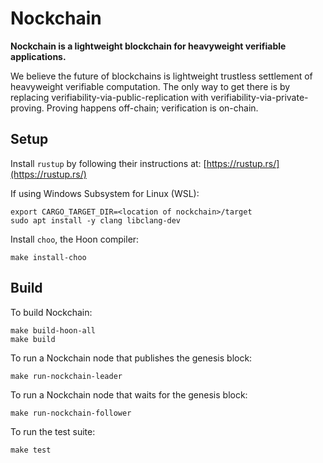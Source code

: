 # Nockchain

**Nockchain is a lightweight blockchain for heavyweight verifiable applications.**


We believe the future of blockchains is lightweight trustless settlement of heavyweight verifiable computation. The only way to get there is by replacing verifiability-via-public-replication with verifiability-via-private-proving. Proving happens off-chain; verification is on-chain.


## Setup

Install `rustup` by following their instructions at: [https://rustup.rs/](https://rustup.rs/)

If using Windows Subsystem for Linux (WSL):

```
export CARGO_TARGET_DIR=<location of nockchain>/target
sudo apt install -y clang libclang-dev
```

Install `choo`, the Hoon compiler:

```
make install-choo
```

## Build

To build Nockchain:

```
make build-hoon-all
make build
```

To run a Nockchain node that publishes the genesis block:

```
make run-nockchain-leader
```


To run a Nockchain node that waits for the genesis block:

```
make run-nockchain-follower
```


To run the test suite:

```
make test
```



